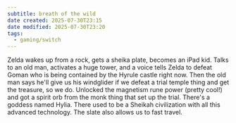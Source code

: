 ```yaml
---
subtitle: breath of the wild
date created: 2025-07-30T23:15
date modified: 2025-07-30T23:20
tags:
  - gaming/switch
---
```


Zelda wakes up from a rock, gets a sheika plate, becomes an iPad kid. Talks to an old man, activates a huge tower, and a voice tells Zelda to defeat Goman who is being contained by the Hyrule castle right now. Then the old man says he'll give us his windglider if we defeat a trial temple thing and get the treasure, so we do. Unlocked the magnetism rune power (pretty cool!) and got a spirit orb from the monk thing that set up the trial. There's a goddess named Hylia. There used to be a Sheikah civilization with all this advanced technology. The slate also allows us to fast travel.
